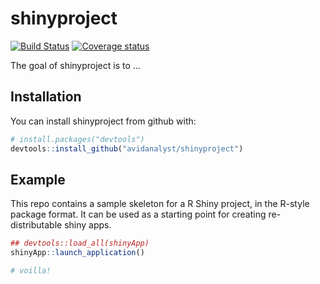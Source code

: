 # shinyproject
[![Build Status](https://travis-ci.org/avidanalyst/shinyproject.svg?branch=master)](https://travis-ci.org/avidanalyst/shinyproject)
[![Coverage status](https://codecov.io/gh/avidanalyst/shinyproject/branch/master/graph/badge.svg)](https://codecov.io/github/avidanalyst/shinyproject?branch=master)

The goal of shinyproject is to ...

## Installation

You can install shinyproject from github with:


``` r
# install.packages("devtools")
devtools::install_github("avidanalyst/shinyproject")
```

## Example

This repo contains a sample skeleton for a R Shiny project, in the R-style package format. It can be used as a starting point for creating re-distributable shiny apps.

``` r
## devtools::load_all(shinyApp)
shinyApp::launch_application()

# voilla!
```
